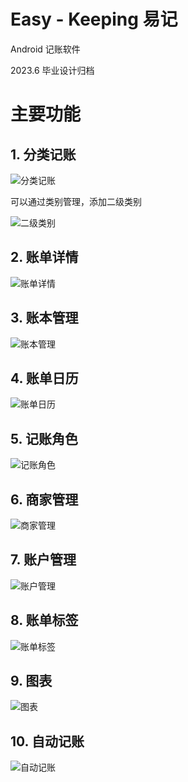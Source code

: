 # Easy - Keeping 易记

Android 记账软件

2023.6 毕业设计归档

# 主要功能

## 1. 分类记账
![分类记账](img/Screenshot_20250309-112542.png)

可以通过类别管理，添加二级类别

![二级类别](img/Screenshot_20250309-113517.png)

## 2. 账单详情
![账单详情](img/Screenshot_20250309-112613.png)

## 3. 账本管理
![账本管理](img/Screenshot_20250309-112718.png)

## 4. 账单日历
![账单日历](img/Screenshot_20250309-112732.png)

## 5. 记账角色
![记账角色](img/Screenshot_20250309-112749.png)

## 6. 商家管理
![商家管理](img/Screenshot_20250309-112752.png)

## 7. 账户管理
![账户管理](img/Screenshot_20250309-112755.png)

## 8. 账单标签
![账单标签](img/Screenshot_20250309-112817.png)

## 9. 图表
![图表](img/Screenshot_20250309-113702.png)

## 10. 自动记账
![自动记账](img/Screenshot_20250309-115313.png)